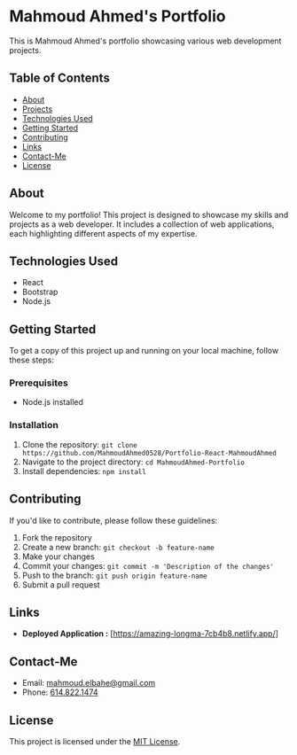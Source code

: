 # Mahmoud Ahmed's Portfolio

This is Mahmoud Ahmed's portfolio showcasing various web development projects.

## Table of Contents

- [About](#about)
- [Projects](#projects)
- [Technologies Used](#technologies-used)
- [Getting Started](#getting-started)
- [Contributing](#contributing)
- [Links](#links)
- [Contact-Me](#contact-Me)
- [License](#license)

## About

Welcome to my portfolio! This project is designed to showcase my skills and projects as a web developer. It includes a collection of web applications, each highlighting different aspects of my expertise.

## Technologies Used

- React
- Bootstrap
- Node.js

## Getting Started

To get a copy of this project up and running on your local machine, follow these steps:

### Prerequisites

- Node.js installed

### Installation

1. Clone the repository: `git clone https://github.com/MahmoudAhmed0528/Portfolio-React-MahmoudAhmed`
2. Navigate to the project directory: `cd MahmoudAhmed-Portfolio`
3. Install dependencies: `npm install`

## Contributing

If you'd like to contribute, please follow these guidelines:

1. Fork the repository
2. Create a new branch: `git checkout -b feature-name`
3. Make your changes
4. Commit your changes: `git commit -m 'Description of the changes'`
5. Push to the branch: `git push origin feature-name`
6. Submit a pull request

## Links

- **Deployed Application :** [https://amazing-longma-7cb4b8.netlify.app/]

## Contact-Me

- Email: [mahmoud.elbahe@gmail.com](mahmoud.elbahe@gmail.com)
- Phone: [614.822.1474](tel:614.822.1474)

## License

This project is licensed under the [MIT License](LICENSE).
